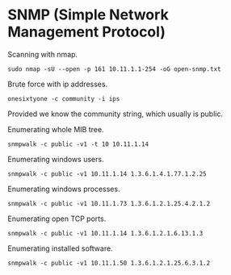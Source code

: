 # SNMP (Simple Network Management Protocol)  

Scanning with nmap.  

`sudo nmap -sU --open -p 161 10.11.1.1-254 -oG open-snmp.txt`  

Brute force with ip addresses.  

`onesixtyone -c community -i ips`  

Provided we know the community string, which usually is public.  

Enumerating whole MIB tree.  

`snmpwalk -c public -v1 -t 10 10.11.1.14`  

Enumerating windows users.  

`snmpwalk -c public -v1 10.11.1.14 1.3.6.1.4.1.77.1.2.25`  

Enumerating windows processes.  

`snmpwalk -c public -v1 10.11.1.73 1.3.6.1.2.1.25.4.2.1.2`  

Enumerating open TCP ports.  

`snmpwalk -c public -v1 10.11.1.14 1.3.6.1.2.1.6.13.1.3`  

Enumerating installed software.  

`snmpwalk -c public -v1 10.11.1.50 1.3.6.1.2.1.25.6.3.1.2`  

